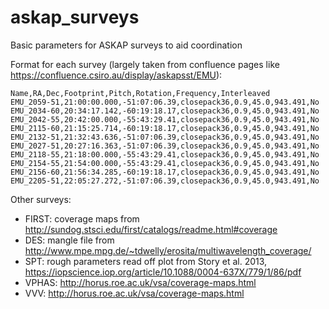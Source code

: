 # askap_surveys
Basic parameters for ASKAP surveys to aid coordination

Format for each survey (largely taken from confluence pages like https://confluence.csiro.au/display/askapsst/EMU):

```
Name,RA,Dec,Footprint,Pitch,Rotation,Frequency,Interleaved
EMU_2059-51,21:00:00.000,-51:07:06.39,closepack36,0.9,45.0,943.491,No
EMU_2034-60,20:34:17.142,-60:19:18.17,closepack36,0.9,45.0,943.491,No
EMU_2042-55,20:42:00.000,-55:43:29.41,closepack36,0.9,45.0,943.491,No
EMU_2115-60,21:15:25.714,-60:19:18.17,closepack36,0.9,45.0,943.491,No
EMU_2132-51,21:32:43.636,-51:07:06.39,closepack36,0.9,45.0,943.491,No
EMU_2027-51,20:27:16.363,-51:07:06.39,closepack36,0.9,45.0,943.491,No
EMU_2118-55,21:18:00.000,-55:43:29.41,closepack36,0.9,45.0,943.491,No
EMU_2154-55,21:54:00.000,-55:43:29.41,closepack36,0.9,45.0,943.491,No
EMU_2156-60,21:56:34.285,-60:19:18.17,closepack36,0.9,45.0,943.491,No
EMU_2205-51,22:05:27.272,-51:07:06.39,closepack36,0.9,45.0,943.491,No
```

Other surveys:
* FIRST: coverage maps from http://sundog.stsci.edu/first/catalogs/readme.html#coverage
* DES: mangle file from http://www.mpe.mpg.de/~tdwelly/erosita/multiwavelength_coverage/
* SPT: rough parameters read off plot from Story et al. 2013, https://iopscience.iop.org/article/10.1088/0004-637X/779/1/86/pdf
* VPHAS: http://horus.roe.ac.uk/vsa/coverage-maps.html
* VVV: http://horus.roe.ac.uk/vsa/coverage-maps.html
